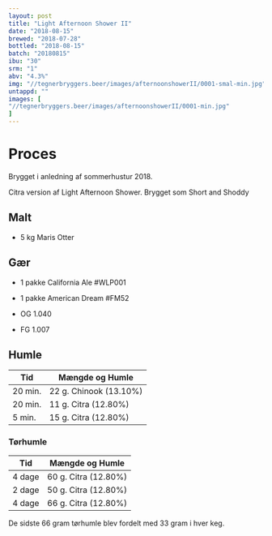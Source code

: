 ```yaml
---
layout: post
title: "Light Afternoon Shower II"
date: "2018-08-15"
brewed: "2018-07-28"
bottled: "2018-08-15"
batch: "20180815"
ibu: "30"
srm: "1"
abv: "4.3%"
img: "//tegnerbryggers.beer/images/afternoonshowerII/0001-smal-min.jpg"
untappd: ""
images: [
"//tegnerbryggers.beer/images/afternoonshowerII/0001-min.jpg"
]
---
```


# Proces

Brygget i anledning af sommerhustur 2018.

Citra version af Light Afternoon Shower. Brygget som Short and Shoddy

## Malt

* 5 kg Maris Otter

## Gær

* 1 pakke California Ale #WLP001
* 1 pakke American Dream #FM52

* OG 1.040
* FG 1.007

## Humle

| Tid     | Mængde og Humle        |
| ------- | ---------------------- |
| 20 min. | 22 g. Chinook (13.10%) |
| 20 min. | 11 g. Citra (12.80%)   |
| 5 min.  | 15 g. Citra (12.80%)   |

### Tørhumle

| Tid     | Mængde og Humle        |
| ------- | ---------------------- |
| 4 dage | 60 g. Citra (12.80%)   |
| 2 dage  | 50 g. Citra (12.80%)   |
| 4 dage  | 66 g. Citra (12.80%)   |

De sidste 66 gram tørhumle blev fordelt med 33 gram i hver keg.

